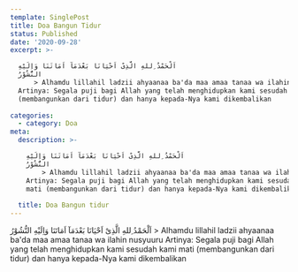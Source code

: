 ```yaml
---
template: SinglePost
title: Doa Bangun Tidur
status: Published
date: '2020-09-28'
excerpt: >-

  اَلْحَمْدُ ِللهِ الَّذِىْ اَحْيَانَا بَعْدَمَآ اَمَاتَنَا وَاِلَيْهِ
  النُّشُوْرُ
      > Alhamdu lillahil ladzii ahyaanaa ba'da maa amaa tanaa wa ilahin nusyuuru
  Artinya: Segala puji bagi Allah yang telah menghidupkan kami sesudah kami mati
  (membangunkan dari tidur) dan hanya kepada-Nya kami dikembalikan
    
categories:
  - category: Doa
meta:
  description: >-

    اَلْحَمْدُ ِللهِ الَّذِىْ اَحْيَانَا بَعْدَمَآ اَمَاتَنَا وَاِلَيْهِ
    النُّشُوْرُ
        > Alhamdu lillahil ladzii ahyaanaa ba'da maa amaa tanaa wa ilahin nusyuuru
    Artinya: Segala puji bagi Allah yang telah menghidupkan kami sesudah kami
    mati (membangunkan dari tidur) dan hanya kepada-Nya kami dikembalikan
      
  title: Doa Bangun tidur
---
```


اَلْحَمْدُ ِللهِ الَّذِىْ اَحْيَانَا بَعْدَمَآ اَمَاتَنَا وَاِلَيْهِ النُّشُوْرُ
    > Alhamdu lillahil ladzii ahyaanaa ba'da maa amaa tanaa wa ilahin nusyuuru
Artinya: Segala puji bagi Allah yang telah menghidupkan kami sesudah kami mati (membangunkan dari tidur) dan hanya kepada-Nya kami dikembalikan
  
